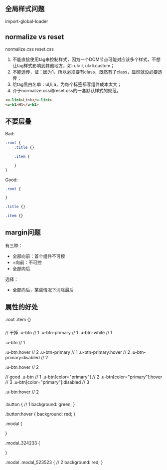 ## 全局样式问题

import-global-loader

## normalize vs reset
normalize.css
reset.css

1. 不能直接使用tag来控制样式，因为一个DOM节点可能对应该多个样式，不想让tag样式影响到其他地方，如: ul>li, ul>li.custom；
2. 不能透传，证：因为1，所以必须要有class，既然有了class，显然就没必要透传；
3. 给tag黑白名单：ul,li,a，为每个标签都写组件成本太大；
4. 介于normalize.css和reset.css的一套默认样式的规范。

``` html
<u-link>Link</u-link>
<u-h1>H1</u-h1>
```

## 不要层叠

Bad:

``` scss
.root {
    .title {}

    .item {

    }
}
```

Good:

``` css
.root {

}

.title {}

.item {}
```

## margin问题

有三种：
- 全部向前：首个组件不可控
- +向前：不可控
- 全部向后

选择：
- 全部向后，某些情况下消除最后

## 属性的好处

.root .item {}

###

// 干掉
.u-btn // 1
.u-btn-primary // 1
.u-btn-white // 1

.u-btn // 1


.u-btn:hover // 2
.u-btn-primary // 1
.u-btn-primary:hover // 2
.u-btn-primary:disabled // 2

.u-btn:hover // 2

// good
.u-btn // 1
.u-btn[color="primary"] // 2
.u-btn[color="primary"]:hover // 3
.u-btn[color="primary"]:disabled // 3

.u-btn:hover // 2



###

.button { // 1
    background: green;
}

.button:hover {
    background: red;
}

.modal {

}

.modal_324233 {

}

.modal .modal_523523 { // 2
    background: red;
}
